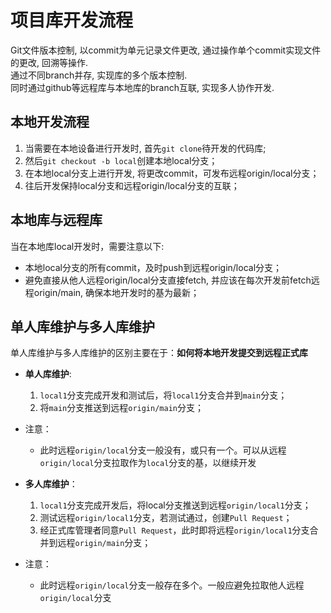 # 项目库开发流程
Git文件版本控制, 以commit为单元记录文件更改, 通过操作单个commit实现文件的更改, 回溯等操作.   
通过不同branch并存, 实现库的多个版本控制.   
同时通过github等远程库与本地库的branch互联, 实现多人协作开发. 
## 本地开发流程

1. 当需要在本地设备进行开发时, 首先`git clone`待开发的代码库;
2. 然后`git checkout -b local`创建本地local分支；
4. 在本地local分支上进行开发, 将更改commit，可发布远程origin/local分支；
5. 往后开发保持local分支和远程origin/local分支的互联；

## 本地库与远程库
当在本地库local开发时，需要注意以下:
- 本地local分支的所有commit，及时push到远程origin/local分支；
- 避免直接从他人远程origin/local分支直接fetch, 并应该在每次开发前fetch远程origin/main, 确保本地开发时的基为最新；

## 单人库维护与多人库维护
单人库维护与多人库维护的区别主要在于：**如何将本地开发提交到远程正式库**
- **单人库维护**:
  1. `local1`分支完成开发和测试后，将`local1`分支合并到`main`分支；
  2. 将`main`分支推送到远程`origin/main`分支；
- 注意：
  - 此时远程`origin/local`分支一般没有，或只有一个。可以从远程`origin/local`分支拉取作为`local`分支的基，以继续开发

- **多人库维护**：
  1. `local1`分支完成开发后，将local分支推送到远程`origin/local1`分支；
  2. 测试远程`origin/local1`分支，若测试通过，创建`Pull Request`；
  3. 经正式库管理者同意`Pull Request`，此时即将远程`origin/local1`分支合并到远程`origin/main`分支；
- 注意：
  - 此时远程`origin/local`分支一般存在多个。一般应避免拉取他人远程`origin/local`分支
